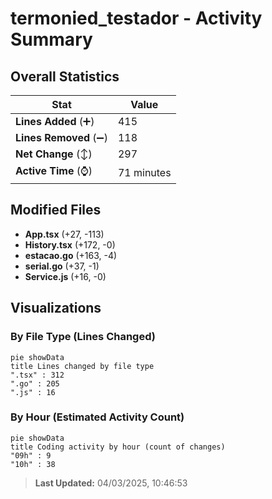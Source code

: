 # termonied_testador - Activity Summary 

## Overall Statistics

| Stat                   | Value                                                             |
| ---------------------- | ----------------------------------------------------------------- |
| **Lines Added** (➕)   | 415                                          |
| **Lines Removed** (➖) | 118                                        |
| **Net Change** (↕)    | 297                |
| **Active Time** (⌚)   | 71 minutes |


## Modified Files
- **App.tsx** (+27, -113)
- **History.tsx** (+172, -0)
- **estacao.go** (+163, -4)
- **serial.go** (+37, -1)
- **Service.js** (+16, -0)

## Visualizations

### By File Type (Lines Changed)

```mermaid
pie showData
title Lines changed by file type
".tsx" : 312
".go" : 205
".js" : 16
```

### By Hour (Estimated Activity Count)

```mermaid
pie showData
title Coding activity by hour (count of changes)
"09h" : 9
"10h" : 38
```


> **Last Updated:** 04/03/2025, 10:46:53